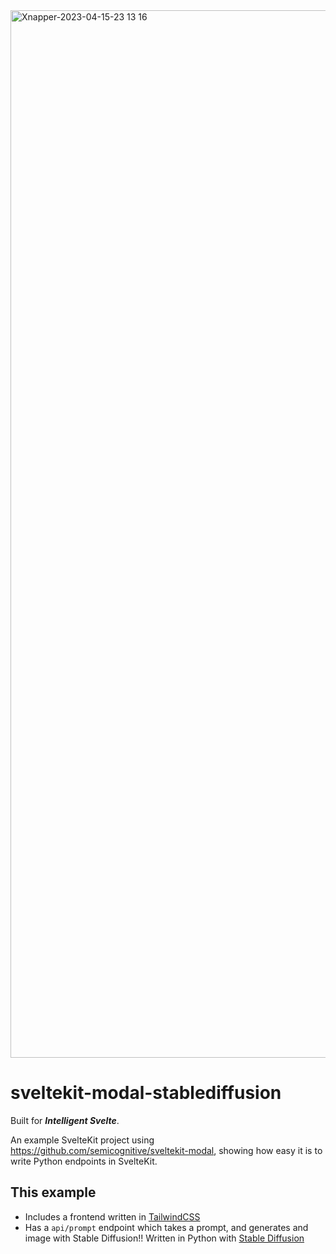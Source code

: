 <img width="1676" alt="Xnapper-2023-04-15-23 13 16" src="https://user-images.githubusercontent.com/20548516/232266073-e7cbe1b1-6af1-48a9-92b7-08e8f3a80a30.png">

# sveltekit-modal-stablediffusion

Built for ***Intelligent Svelte***.

An example SvelteKit project using https://github.com/semicognitive/sveltekit-modal, showing how easy it is to write Python endpoints in SvelteKit.

## This example 
- Includes a frontend written in [TailwindCSS](https://tailwindcss.com)
- Has a `api/prompt` endpoint which takes a prompt, and generates and image with Stable Diffusion!! Written in Python with [Stable Diffusion](https://github.com/CompVis/stable-diffusion)
